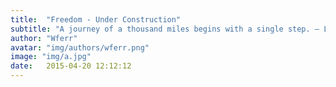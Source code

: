 ```yaml
---
title:  "Freedom - Under Construction"
subtitle: "A journey of a thousand miles begins with a single step. — Lao Tzu"
author: "Wferr"
avatar: "img/authors/wferr.png"
image: "img/a.jpg"
date:   2015-04-20 12:12:12
---
```


